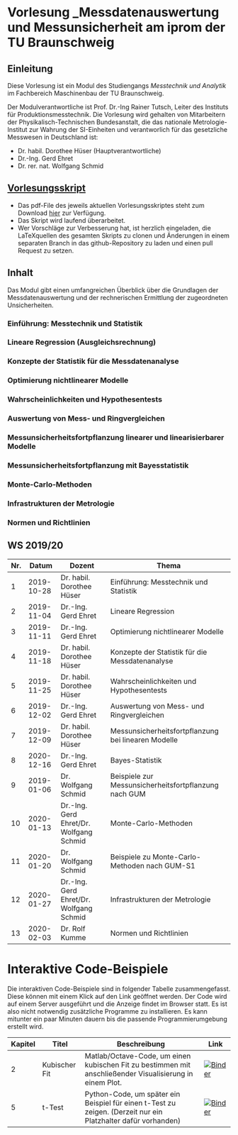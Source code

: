 # Vorlesung _Messdatenauswertung und Messunsicherheit am iprom der TU Braunschweig
## Einleitung
Diese Vorlesung ist ein Modul des Studiengangs _Messtechnik und Analytik_ im Fachbereich Maschinenbau der TU Braunschweig. 

Der Modulverantwortliche ist Prof. Dr.-Ing Rainer Tutsch, Leiter des Instituts für Produktionsmesstechnik. Die Vorlesung wird gehalten von Mitarbeitern der Physikalisch-Technischen Bundesanstalt, die das nationale Metrologie-Institut zur Wahrung der SI-Einheiten und verantworlich für das gesetzliche Messwesen in Deutschland ist:
- Dr. habil. Dorothee Hüser (Hauptverantwortliche)
- Dr.-Ing. Gerd Ehret
- Dr. rer. nat. Wolfgang Schmid

## [Vorlesungsskript](https://github.com/dhueser/MDA-Vorlesung-iprom-tu-bs/releases/latest/download/MDA_iprom_TUbraunschweig.pdf)
- Das pdf-File des jeweils aktuellen Vorlesungsskriptes steht zum Download [hier](https://github.com/dhueser/MDA-Vorlesung-iprom-tu-bs/releases/latest/download/MDA_iprom_TUbraunschweig.pdf) zur Verfügung.
- Das Skript wird laufend überarbeitet.
- Wer Vorschläge zur Verbesserung hat, ist herzlich eingeladen, die LaTeXquellen des gesamten Skripts zu clonen und Änderungen in einem separaten Branch in das github-Repository zu laden und einen pull Request zu setzen.

## Inhalt
Das Modul gibt einen umfangreichen Überblick über die Grundlagen der Messdatenauswertung und der rechnerischen Ermittlung der zugeordneten Unsicherheiten.

### Einführung: Messtechnik und Statistik
### Lineare Regression (Ausgleichsrechnung)
### Konzepte der Statistik für die Messdatenanalyse
### Optimierung nichtlinearer Modelle
### Wahrscheinlichkeiten und Hypothesentests
### Auswertung von Mess- und Ringvergleichen
### Messunsicherheitsfortpflanzung linearer und linearisierbarer Modelle
### Messunsicherheitsfortpflanzung mit Bayesstatistik
### Monte-Carlo-Methoden
### Infrastrukturen der Metrologie
### Normen und Richtlinien                             

## WS 2019/20

| Nr.  | Datum      | Dozent                                  | Thema                                               |
| ---- | ---------- | --------------------------------------- | --------------------------------------------------- |
| 1    | 2019-10-28 | Dr. habil. Dorothee Hüser               | Einführung: Messtechnik und Statistik               |
| 2    | 2019-11-04 | Dr.-Ing. Gerd Ehret                     | Lineare Regression                                  |
| 3    | 2019-11-11 | Dr.-Ing. Gerd Ehret                     | Optimierung nichtlinearer Modelle                   |
| 4    | 2019-11-18 | Dr. habil. Dorothee Hüser               | Konzepte der Statistik für die Messdatenanalyse     |
| 5    | 2019-11-25 | Dr. habil. Dorothee Hüser               | Wahrscheinlichkeiten und Hypothesentests            |
| 6    | 2019-12-02 | Dr.-Ing. Gerd Ehret                     | Auswertung von Mess- und Ringvergleichen            |
| 7    | 2019-12-09 | Dr. habil. Dorothee Hüser               | Messunsicherheitsfortpflanzung bei linearen Modelle |
| 8    | 2020-12-16 | Dr.-Ing. Gerd Ehret                     | Bayes-Statistik                                     |
| 9    | 2019-01-06 | Dr. Wolfgang Schmid                     | Beispiele zur Messunsicherheitsfortpflanzung nach GUM |
| 10   | 2020-01-13 | Dr.-Ing. Gerd Ehret/Dr. Wolfgang Schmid | Monte-Carlo-Methoden                                |
| 11   | 2020-01-20 | Dr. Wolfgang Schmid                     | Beispiele zu Monte-Carlo-Methoden nach GUM-S1 |
| 12   | 2020-01-27 | Dr.-Ing. Gerd Ehret/Dr. Wolfgang Schmid | Infrastrukturen der Metrologie                      |
| 13   | 2020-02-03 | Dr. Rolf Kumme                          | Normen und Richtlinien                              | 14   | nach Vereinb.| Dr. Rolf Kumme | Exkursion |

# Interaktive Code-Beispiele

Die interaktiven Code-Beispiele sind in folgender Tabelle zusammengefasst. Diese können mit einem Klick auf den Link geöffnet werden. Der Code wird auf einem Server ausgeführt und die Anzeige findet im Browser statt. Es ist also nicht notwendig zusätzliche Programme zu installieren. Es kann mitunter ein paar Minuten dauern bis die passende Programmierumgebung erstellt wird.

| Kapitel | Titel         | Beschreibung                                                 | Link                                                         |
| ------- | ------------- | ------------------------------------------------------------ | ------------------------------------------------------------ |
| 2       | Kubischer Fit | Matlab/Octave-Code, um einen kubischen Fit zu bestimmen mit anschließender Visualisierung in einem Plot. | [![Binder](https://mybinder.org/badge.svg)](https://mybinder.org/v2/gh/dhueser/MDA-Vorlesung-iprom-tu-bs/master?urlpath=/lab/tree/vorlesung/02_vorlesung/code/cubic_fit.ipynb) |
| 5       | t-Test | Python-Code, um später ein Beispiel für einen t-Test zu zeigen. (Derzeit nur ein Platzhalter dafür vorhanden) | [![Binder](https://mybinder.org/badge.svg)](https://mybinder.org/v2/gh/dhueser/MDA-Vorlesung-iprom-tu-bs/master?urlpath=/lab/tree/vorlesung/05_vorlesung/code/example_tTest.ipynb) |






